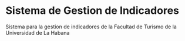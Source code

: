 # Sistema de Gestion de Indicadores
 Sistema para la gestion de indicadores de la Facultad de Turismo de la Universidad de La Habana
